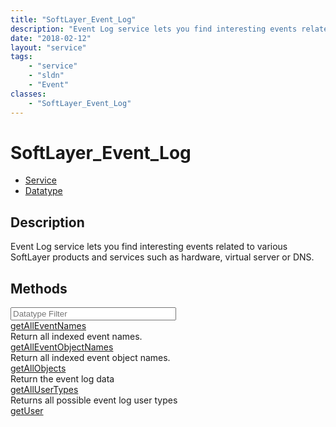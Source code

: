 ```yaml
---
title: "SoftLayer_Event_Log"
description: "Event Log service lets you find interesting events related to various SoftLayer products and services such as hardware,... "
date: "2018-02-12"
layout: "service"
tags:
    - "service"
    - "sldn"
    - "Event"
classes:
    - "SoftLayer_Event_Log"
---
```

# SoftLayer_Event_Log
<div id='service-datatype'>
    <ul id='sldn-reference-tabs'>
    <li id='service'> <a href='/reference/services/SoftLayer_Event_Log' >Service</a></li>    <li id='datatype'> <a href='/reference/datatypes/SoftLayer_Event_Log' >Datatype</a></li>
    </ul>
</div>

## Description
Event Log service lets you find interesting events related to various SoftLayer products and services such as hardware, virtual server or DNS. 



        
<div id="properties" class="content">
    <h2>Methods</h2>
    <div class="view-filters">
        <div class="clearfix">
            <div class="search-input-box">
                <input placeholder="Datatype Filter" onkeyup="titleSearch(inputId='edit-combine', divId='method-div', elementClass='method-row')" 
                    type="text" id="edit-combine" value="" size="30" maxlength="128" class="form-text">
            </div>
        </div>
    </div>
    <div id="method-div">
            <div class="method-row">
                        <span class='view-field-title'><a href='/reference/services/SoftLayer_Event_Log/getAllEventNames'> getAllEventNames</a> </span>
            <div class='views-field-body'>Return all indexed event names.</div>
        </div>
            <div class="method-row">
                        <span class='view-field-title'><a href='/reference/services/SoftLayer_Event_Log/getAllEventObjectNames'> getAllEventObjectNames</a> </span>
            <div class='views-field-body'>Return all indexed event object names.</div>
        </div>
            <div class="method-row">
                        <span class='view-field-title'><a href='/reference/services/SoftLayer_Event_Log/getAllObjects'> getAllObjects</a> </span>
            <div class='views-field-body'>Return the event log data</div>
        </div>
            <div class="method-row">
                        <span class='view-field-title'><a href='/reference/services/SoftLayer_Event_Log/getAllUserTypes'> getAllUserTypes</a> </span>
            <div class='views-field-body'>Returns all possible event log user types</div>
        </div>
            <div class="method-row">
                        <span class='view-field-title'><a href='/reference/services/SoftLayer_Event_Log/getUser'> getUser</a> </span>
            <div class='views-field-body'></div>
        </div>
        </div>
</div>

